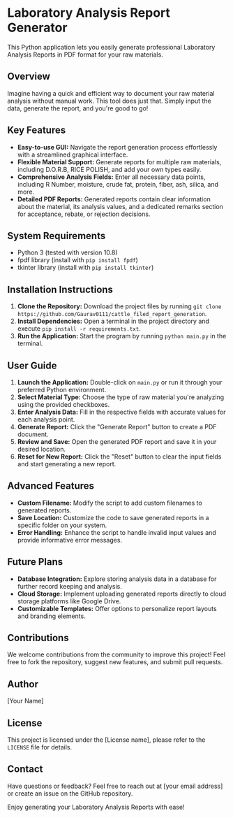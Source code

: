 # Laboratory Analysis Report Generator

This Python application lets you easily generate professional Laboratory Analysis Reports in PDF format for your raw materials. 

## Overview

Imagine having a quick and efficient way to document your raw material analysis without manual work. This tool does just that. Simply input the data, generate the report, and you're good to go!

## Key Features

* **Easy-to-use GUI:** Navigate the report generation process effortlessly with a streamlined graphical interface.
* **Flexible Material Support:** Generate reports for multiple raw materials, including D.O.R.B, RICE POLISH, and add your own types easily.
* **Comprehensive Analysis Fields:** Enter all necessary data points, including R Number, moisture, crude fat, protein, fiber, ash, silica, and more.
* **Detailed PDF Reports:** Generated reports contain clear information about the material, its analysis values, and a dedicated remarks section for acceptance, rebate, or rejection decisions.

## System Requirements

* Python 3 (tested with version 10.8)
* fpdf library (install with `pip install fpdf`)
* tkinter library (install with `pip install tkinter`)

## Installation Instructions

1. **Clone the Repository:** Download the project files by running `git clone https://github.com/Gaurav0111/cattle_filed_report_generation`.
2. **Install Dependencies:** Open a terminal in the project directory and execute `pip install -r requirements.txt`.
3. **Run the Application:** Start the program by running `python main.py` in the terminal.

## User Guide

1. **Launch the Application:** Double-click on `main.py` or run it through your preferred Python environment.
2. **Select Material Type:** Choose the type of raw material you're analyzing using the provided checkboxes.
3. **Enter Analysis Data:** Fill in the respective fields with accurate values for each analysis point.
4. **Generate Report:** Click the "Generate Report" button to create a PDF document.
5. **Review and Save:** Open the generated PDF report and save it in your desired location.
6. **Reset for New Report:** Click the "Reset" button to clear the input fields and start generating a new report.

## Advanced Features

* **Custom Filename:** Modify the script to add custom filenames to generated reports.
* **Save Location:** Customize the code to save generated reports in a specific folder on your system.
* **Error Handling:** Enhance the script to handle invalid input values and provide informative error messages.

## Future Plans

* **Database Integration:** Explore storing analysis data in a database for further record keeping and analysis.
* **Cloud Storage:** Implement uploading generated reports directly to cloud storage platforms like Google Drive.
* **Customizable Templates:** Offer options to personalize report layouts and branding elements.

## Contributions

We welcome contributions from the community to improve this project! Feel free to fork the repository, suggest new features, and submit pull requests.

## Author

[Your Name]

## License

This project is licensed under the [License name], please refer to the `LICENSE` file for details.

## Contact

Have questions or feedback? Feel free to reach out at [your email address] or create an issue on the GitHub repository.

Enjoy generating your Laboratory Analysis Reports with ease!


